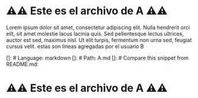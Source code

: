 # ⚠️⚠️ Este es el archivo de **A** ⚠️⚠️

Lorem ipsum dolor sit amet, consectetur adipiscing elit.
Nulla hendrerit orci elit, sit amet molestie lacus lacinia quis.
Sed pellentesque lectus ultrices, auctor est sed, maximus nisl.
Ut elit turpis, fermentum non urna sed, feugiat cursus velit.
estas son lineas agregadas por el usuario B

[]: # Language: markdown
[]: # Path: A.md
[]: # Compare this snippet from README.md:


# ⚠️⚠️ Este es el archivo de **A** ⚠️⚠️

